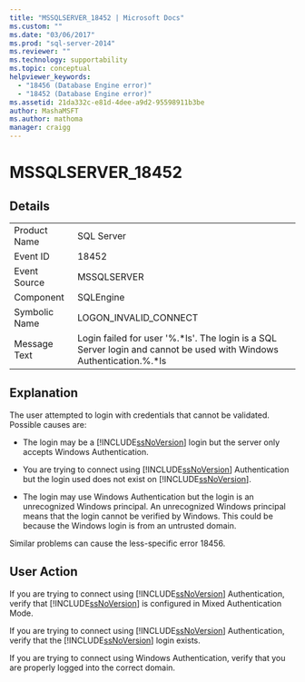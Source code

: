 ```yaml
---
title: "MSSQLSERVER_18452 | Microsoft Docs"
ms.custom: ""
ms.date: "03/06/2017"
ms.prod: "sql-server-2014"
ms.reviewer: ""
ms.technology: supportability
ms.topic: conceptual
helpviewer_keywords: 
  - "18456 (Database Engine error)"
  - "18452 (Database Engine error)"
ms.assetid: 21da332c-e81d-4dee-a9d2-95598911b3be
author: MashaMSFT
ms.author: mathoma
manager: craigg
---
```

# MSSQLSERVER_18452
    
## Details  
  
|||  
|-|-|  
|Product Name|SQL Server|  
|Event ID|18452|  
|Event Source|MSSQLSERVER|  
|Component|SQLEngine|  
|Symbolic Name|LOGON_INVALID_CONNECT|  
|Message Text|Login failed for user '%.*ls'. The login is a SQL Server login and cannot be used with Windows Authentication.%.\*ls|  
  
## Explanation  
 The user attempted to login with credentials that cannot be validated. Possible causes are:  
  
-   The login may be a [!INCLUDE[ssNoVersion](../../includes/ssnoversion-md.md)] login but the server only accepts Windows Authentication.  
  
-   You are trying to connect using [!INCLUDE[ssNoVersion](../../includes/ssnoversion-md.md)] Authentication but the login used does not exist on [!INCLUDE[ssNoVersion](../../includes/ssnoversion-md.md)].  
  
-   The login may use Windows Authentication but the login is an unrecognized Windows principal. An unrecognized Windows principal means that the login cannot be verified by Windows. This could be because the Windows login is from an untrusted domain.  
  
 Similar problems can cause the less-specific error 18456.  
  
## User Action  
 If you are trying to connect using [!INCLUDE[ssNoVersion](../../includes/ssnoversion-md.md)] Authentication, verify that [!INCLUDE[ssNoVersion](../../includes/ssnoversion-md.md)] is configured in Mixed Authentication Mode.  
  
 If you are trying to connect using [!INCLUDE[ssNoVersion](../../includes/ssnoversion-md.md)] Authentication, verify that the [!INCLUDE[ssNoVersion](../../includes/ssnoversion-md.md)] login exists.  
  
 If you are trying to connect using Windows Authentication, verify that you are properly logged into the correct domain.  
  
  
